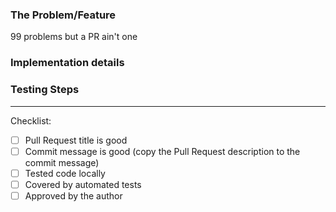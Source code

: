 ### The Problem/Feature

99 problems but a PR ain't one

### Implementation details

### Testing Steps

---

Checklist:

- [ ] Pull Request title is good
- [ ] Commit message is good (copy the Pull Request description to the commit message)
- [ ] Tested code locally
- [ ] Covered by automated tests
- [ ] Approved by the author
